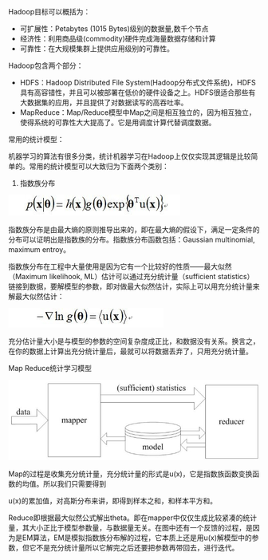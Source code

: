 Hadoop目标可以概括为：

* 可扩展性：Petabytes \(1015 Bytes\)级别的数据量,数千个节点
* 经济性：利用商品级\(commodity\)硬件完成海量数据存储和计算
* 可靠性：在大规模集群上提供应用级别的可靠性。

Hadoop包含两个部分：

* HDFS：Hadoop Distributed File System\(Hadoop分布式文件系统\)，HDFS具有高容错性，并且可以被部署在低价的硬件设备之上。HDFS很适合那些有大数据集的应用，并且提供了对数据读写的高吞吐率。
* MapReduce：Map/Reduce模型中Map之间是相互独立的，因为相互独立，使得系统的可靠性大大提高了。它是用调度计算代替调度数据。

常用的统计模型：

机器学习的算法有很多分类，统计机器学习在Hadoop上仅仅实现其逻辑是比较简单的。常用的统计模型可以大致归为下面两个类别：

1. 指数族分布

![](/assets/10.jpg)

指数族分布是由最大熵的原则推导出来的，即在最大熵的假设下，满足一定条件的分布可以证明出是指数族的分布。指数族分布函数包括：Gaussian multinomial, maximum entroy。

指数族分布在工程中大量使用是因为它有一个比较好的性质——最大似然（Maximum likelihook, ML）估计可以通过充分统计量（sufficient statistics）链接到数据，要解模型的参数，即对做最大似然估计，实际上可以用充分统计量来解最大似然估计：

![](/assets/11.jpg)

充分估计量大小是与模型的参数的空间复杂度成正比，和数据没有关系。换言之，在你的数据上计算出充分统计量后，最就可以将数据丢弃了，只用充分统计量。

Map Reduce统计学习模型

![](/assets/12.jpg)

Map的过程是收集充分统计量，充分统计量的形式是u\(x\)，它是指数族函数变换函数的均值。所以我们只需要得到

u\(x\)的累加值，对高斯分布来讲，即得到样本之和，和样本平方和。

Reduce即根据最大似然公式解出theta。即在mapper中仅仅生成比较紧凑的统计量，其大小正比于模型参数量，与数据量无关。在图中还有一个反馈的过程，是因为是EM算法，EM是模拟指数族分布解的过程，它本质上还是用u\(x\)解模型中的参数，但它不是充分统计量所以它解完之后还要把参数再带回去，进行迭代。

